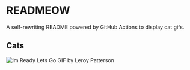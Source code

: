 # READMEOW

A self-rewriting README powered by GitHub Actions to display cat gifs.

## Cats

![Im Ready Lets Go GIF by Leroy Patterson](https://media2.giphy.com/media/CjmvTCZf2U3p09Cn0h/200.gif?cid=9acd02da7a91wtxx0euq4axa5jpbjd0v5m97bz4iofwx6fpz&ep=v1_gifs_search&rid=200.gif&ct=g)
